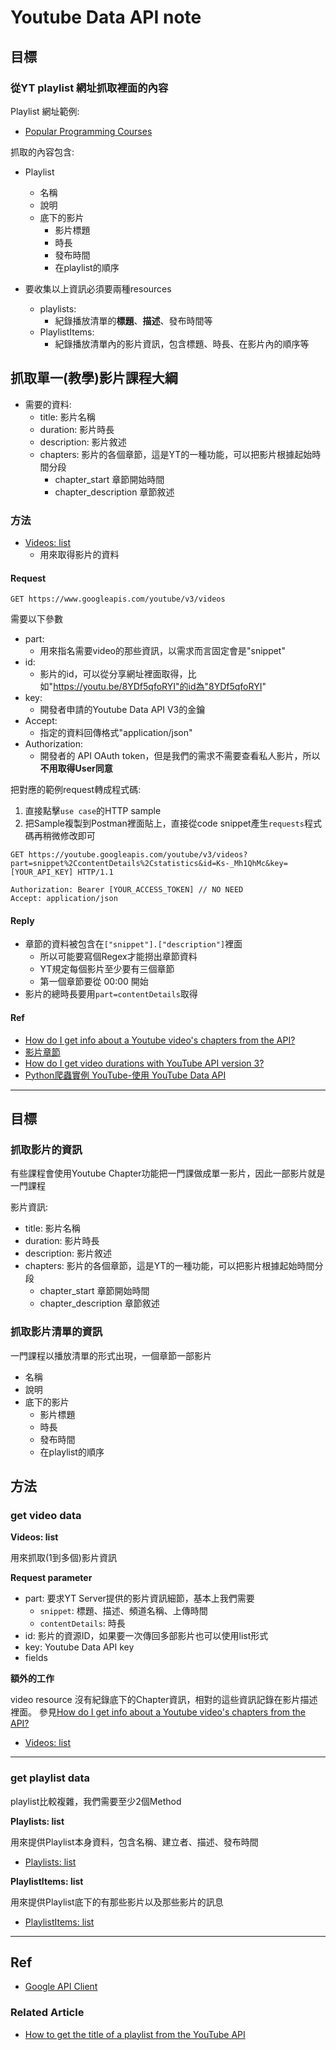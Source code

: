 # Youtube Data API note

## 目標

### 從YT playlist 網址抓取裡面的內容

Playlist 網址範例:
- [Popular Programming Courses](https://www.youtube.com/playlist?list=PLWKjhJtqVAblfum5WiQblKPwIbqYXkDoC)

抓取的內容包含:
- Playlist
  - 名稱
  - 說明
  - 底下的影片
    - 影片標題
    - 時長
    - 發布時間
    - 在playlist的順序

- 要收集以上資訊必須要兩種resources
  - playlists: 
    - 紀錄播放清單的**標題**、**描述**、發布時間等
  - PlaylistItems: 
    - 紀錄播放清單內的影片資訊，包含標題、時長、在影片內的順序等

## 抓取單一(教學)影片課程大綱

- 需要的資料:
  - title:                影片名稱
  - duration:             影片時長
  - description:          影片敘述
  - chapters:             影片的各個章節，這是YT的一種功能，可以把影片根據起始時間分段
    - chapter_start       章節開始時間
    - chapter_description 章節敘述

### 方法

- [Videos: list](https://developers.google.com/youtube/v3/docs/videos/list?apix_params=%7B%22part%22%3A%5B%22snippet%22%5D%2C%22id%22%3A%5B%22bC7o8P_Ste4%22%5D%7D)
  - 用來取得影片的資料

#### Request

`GET https://www.googleapis.com/youtube/v3/videos`

需要以下參數
- part: 
  - 用來指名需要video的那些資訊，以需求而言固定會是"snippet"
- id: 
  - 影片的id，可以從分享網址裡面取得，比如"https://youtu.be/8YDf5qfoRYI"的id為"8YDf5qfoRYI"
- key: 
  - 開發者申請的Youtube Data API V3的金鑰
- Accept:
  - 指定的資料回傳格式"application/json"
- Authorization:
  - 開發者的 API OAuth token，但是我們的需求不需要查看私人影片，所以**不用取得User同意**  

把對應的範例request轉成程式碼:
  
1. 直接點擊`use case`的HTTP sample
2. 把Sample複製到Postman裡面貼上，直接從code snippet產生`requests`程式碼再稍微修改即可

``` http
GET https://youtube.googleapis.com/youtube/v3/videos?part=snippet%2CcontentDetails%2Cstatistics&id=Ks-_Mh1QhMc&key=[YOUR_API_KEY] HTTP/1.1

Authorization: Bearer [YOUR_ACCESS_TOKEN] // NO NEED
Accept: application/json
```

#### Reply

- 章節的資料被包含在`["snippet"].["description"]`裡面
  - 所以可能要寫個Regex才能撈出章節資料
  - YT規定每個影片至少要有三個章節
  - 第一個章節要從 00:00 開始
- 影片的總時長要用`part=contentDetails`取得

#### Ref

- [How do I get info about a Youtube video's chapters from the API?](https://stackoverflow.com/questions/63821605/how-do-i-get-info-about-a-youtube-videos-chapters-from-the-api)
- [影片章節](https://support.google.com/youtube/answer/9884579?hl=zh-Hant)
- [How do I get video durations with YouTube API version 3?](https://stackoverflow.com/questions/15596753/how-do-i-get-video-durations-with-youtube-api-version-3)
- [Python爬蟲實例 YouTube-使用 YouTube Data API](https://blog.jiatool.com/posts/youtube_spider_api/#-%E7%88%AC%E8%9F%B2%E7%A8%8B%E5%BC%8F)

---

## 目標

### 抓取影片的資訊

有些課程會使用Youtube Chapter功能把一門課做成單一影片，因此一部影片就是一門課程

影片資訊:
- title:                影片名稱
- duration:             影片時長
- description:          影片敘述
- chapters:             影片的各個章節，這是YT的一種功能，可以把影片根據起始時間分段
  - chapter_start       章節開始時間
  - chapter_description 章節敘述

### 抓取影片清單的資訊

一門課程以播放清單的形式出現，一個章節一部影片
- 名稱
- 說明
- 底下的影片
  - 影片標題
  - 時長
  - 發布時間
  - 在playlist的順序

## 方法

### get video data

**Videos: list**

用來抓取(1到多個)影片資訊

**Request parameter**

- part: 要求YT Server提供的影片資訊細節，基本上我們需要
  - `snippet`: 標題、描述、頻道名稱、上傳時間
  - `contentDetails`: 時長
- id: 影片的資源ID，如果要一次傳回多部影片也可以使用list形式
- key: Youtube Data API key
- fields

**額外的工作**

video resource 沒有紀錄底下的Chapter資訊，相對的這些資訊記錄在影片描述裡面。
參見[How do I get info about a Youtube video's chapters from the API?](https://stackoverflow.com/questions/63821605/how-do-i-get-info-about-a-youtube-videos-chapters-from-the-api)

- [Videos: list](https://developers.google.com/youtube/v3/docs/videos/list)

---

### get playlist data

playlist比較複雜，我們需要至少2個Method

**Playlists: list**

用來提供Playlist本身資料，包含名稱、建立者、描述、發布時間

- [Playlists: list](https://developers.google.com/youtube/v3/docs/playlists/list)

**PlaylistItems: list**

用來提供Playlist底下的有那些影片以及那些影片的訊息

- [PlaylistItems: list](https://developers.google.com/youtube/v3/docs/playlistItems/list)

---

## Ref

- [Google API Client](https://github.com/googleapis/google-api-python-client)

### Related Article

- [How to get the title of a playlist from the YouTube API](https://stackoverflow.com/questions/68648806/how-to-get-the-title-of-a-playlist-from-the-youtube-api)
